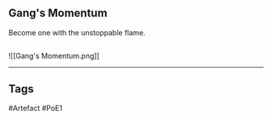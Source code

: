 ## Gang's Momentum
Become one with the unstoppable flame.
##
![[Gang's Momentum.png]]

---
## Tags
#Artefact
#PoE1